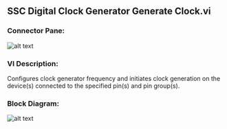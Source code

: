 ## **SSC Digital Clock Generator Generate Clock.vi**
### Connector Pane:
![alt text](/Digital/SSC%20Digital/Clock%20Generation/SSC%20Digital%20Clock%20Generator%20Generate%20Clock.vic.png "SSC Digital Clock Generator Generate Clock.vi connector pane")

### VI Description:
Configures clock generator frequency and initiates clock generation on the device(s) connected to the specified pin(s) and pin group(s).

### Block Diagram:
![alt text](/Digital/SSC%20Digital/Clock%20Generation/SSC%20Digital%20Clock%20Generator%20Generate%20Clock.vid.png "SSC Digital Clock Generator Generate Clock.vi block diagram")
